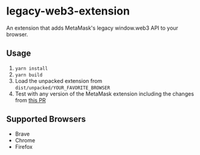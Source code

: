 # legacy-web3-extension

An extension that adds MetaMask's legacy window.web3 API to your browser.

## Usage

1. `yarn install`
2. `yarn build`
3. Load the unpacked extension from `dist/unpacked/YOUR_FAVORITE_BROWSER`
4. Test with any version of the MetaMask extension including the changes from [this PR](https://github.com/MetaMask/metamask-extension/pull/9156)

## Supported Browsers

- Brave
- Chrome
- Firefox
